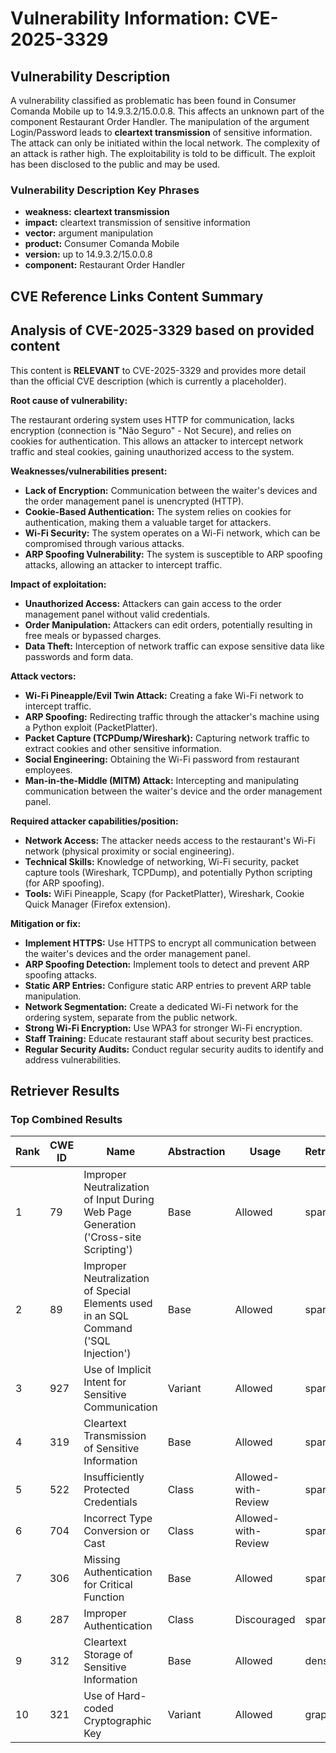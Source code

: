 # Vulnerability Information: CVE-2025-3329

## Vulnerability Description
A vulnerability classified as problematic has been found in Consumer Comanda Mobile up to 14.9.3.2/15.0.0.8. This affects an unknown part of the component Restaurant Order Handler. The manipulation of the argument Login/Password leads to **cleartext transmission** of sensitive information. The attack can only be initiated within the local network. The complexity of an attack is rather high. The exploitability is told to be difficult. The exploit has been disclosed to the public and may be used.

### Vulnerability Description Key Phrases
- **weakness:** **cleartext transmission**
- **impact:** cleartext transmission of sensitive information
- **vector:** argument manipulation
- **product:** Consumer Comanda Mobile
- **version:** up to 14.9.3.2/15.0.0.8
- **component:** Restaurant Order Handler

## CVE Reference Links Content Summary
## Analysis of CVE-2025-3329 based on provided content

This content is **RELEVANT** to CVE-2025-3329 and provides more detail than the official CVE description (which is currently a placeholder).

**Root cause of vulnerability:**

The restaurant ordering system uses HTTP for communication, lacks encryption (connection is "Não Seguro" - Not Secure), and relies on cookies for authentication. This allows an attacker to intercept network traffic and steal cookies, gaining unauthorized access to the system.

**Weaknesses/vulnerabilities present:**

*   **Lack of Encryption:** Communication between the waiter's devices and the order management panel is unencrypted (HTTP).
*   **Cookie-Based Authentication:** The system relies on cookies for authentication, making them a valuable target for attackers.
*   **Wi-Fi Security:** The system operates on a Wi-Fi network, which can be compromised through various attacks.
*   **ARP Spoofing Vulnerability:** The system is susceptible to ARP spoofing attacks, allowing an attacker to intercept traffic.

**Impact of exploitation:**

*   **Unauthorized Access:** Attackers can gain access to the order management panel without valid credentials.
*   **Order Manipulation:** Attackers can edit orders, potentially resulting in free meals or bypassed charges.
*   **Data Theft:** Interception of network traffic can expose sensitive data like passwords and form data.

**Attack vectors:**

*   **Wi-Fi Pineapple/Evil Twin Attack:** Creating a fake Wi-Fi network to intercept traffic.
*   **ARP Spoofing:** Redirecting traffic through the attacker's machine using a Python exploit (PacketPlatter).
*   **Packet Capture (TCPDump/Wireshark):** Capturing network traffic to extract cookies and other sensitive information.
*   **Social Engineering:** Obtaining the Wi-Fi password from restaurant employees.
*   **Man-in-the-Middle (MITM) Attack:** Intercepting and manipulating communication between the waiter's device and the order management panel.

**Required attacker capabilities/position:**

*   **Network Access:** The attacker needs access to the restaurant's Wi-Fi network (physical proximity or social engineering).
*   **Technical Skills:** Knowledge of networking, Wi-Fi security, packet capture tools (Wireshark, TCPDump), and potentially Python scripting (for ARP spoofing).
*   **Tools:** WiFi Pineapple, Scapy (for PacketPlatter), Wireshark, Cookie Quick Manager (Firefox extension).

**Mitigation or fix:**

*   **Implement HTTPS:** Use HTTPS to encrypt all communication between the waiter's devices and the order management panel.
*   **ARP Spoofing Detection:** Implement tools to detect and prevent ARP spoofing attacks.
*   **Static ARP Entries:** Configure static ARP entries to prevent ARP table manipulation.
*   **Network Segmentation:** Create a dedicated Wi-Fi network for the ordering system, separate from the public network.
*   **Strong Wi-Fi Encryption:** Use WPA3 for stronger Wi-Fi encryption.
*   **Staff Training:** Educate restaurant staff about security best practices.
*   **Regular Security Audits:** Conduct regular security audits to identify and address vulnerabilities.

## Retriever Results

### Top Combined Results

| Rank | CWE ID | Name | Abstraction | Usage  | Retrievers | Individual Scores |
|------|--------|------|-------------|-------|------------|-------------------|
| 1 | 79 | Improper Neutralization of Input During Web Page Generation ('Cross-site Scripting') | Base | Allowed | sparse | 0.540 |
| 2 | 89 | Improper Neutralization of Special Elements used in an SQL Command ('SQL Injection') | Base | Allowed | sparse | 0.532 |
| 3 | 927 | Use of Implicit Intent for Sensitive Communication | Variant | Allowed | sparse | 0.466 |
| 4 | 319 | Cleartext Transmission of Sensitive Information | Base | Allowed | sparse | 0.465 |
| 5 | 522 | Insufficiently Protected Credentials | Class | Allowed-with-Review | sparse | 0.454 |
| 6 | 704 | Incorrect Type Conversion or Cast | Class | Allowed-with-Review | sparse | 0.448 |
| 7 | 306 | Missing Authentication for Critical Function | Base | Allowed | sparse | 0.445 |
| 8 | 287 | Improper Authentication | Class | Discouraged | sparse | 0.445 |
| 9 | 312 | Cleartext Storage of Sensitive Information | Base | Allowed | dense | 0.599 |
| 10 | 321 | Use of Hard-coded Cryptographic Key | Variant | Allowed | graph | 0.003 |

